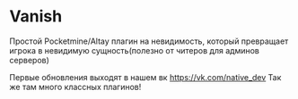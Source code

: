 # Vanish
Простой Pocketmine/Altay плагин на невидимость, который превращает игрока в невидимую сущность(полезно от читеров для админов серверов)

Первые обновления выходят в нашем вк https://vk.com/native_dev Так же там много классных плагинов!
